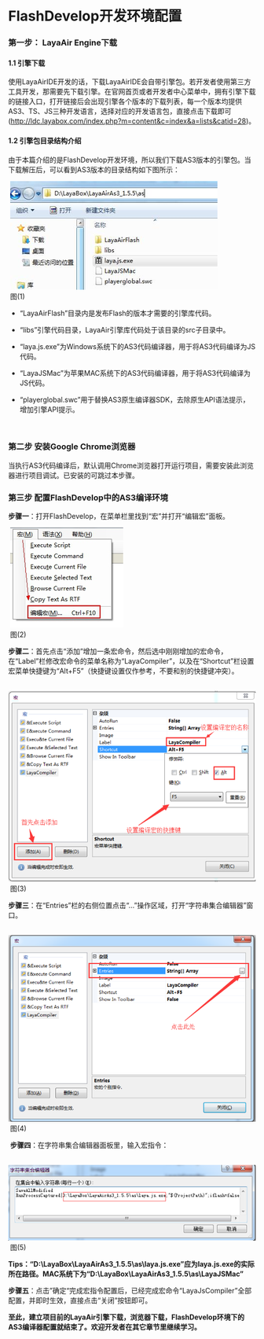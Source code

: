 # FlashDevelop开发环境配置

### **第一步： LayaAir Engine下载**

#### 1.1 引擎下载

​     使用LayaAirIDE开发的话，下载LayaAirIDE会自带引擎包。若开发者使用第三方工具开发，那需要先下载引擎。在官网首页或者开发者中心菜单中，拥有引擎下载的链接入口，打开链接后会出现引擎各个版本的下载列表，每一个版本均提供AS3、TS、JS三种开发语言，选择对应的开发语言包，直接点击下载即可(http://ldc.layabox.com/index.php?m=content&c=index&a=lists&catid=28)。 

####  1.2 引擎包目录结构介绍 

由于本篇介绍的是FlashDevelop开发环境，所以我们下载AS3版本的引擎包。当下载解压后，可以看到AS3版本的目录结构如下图所示：

​    ![图片1.jpg](img/1.png)<br/>
​  图(1)

- “LayaAirFlash”目录内是发布Flash的版本才需要的引擎库代码。

- “libs”引擎代码目录，LayaAir引擎库代码处于该目录的src子目录中。

- “laya.js.exe”为Windows系统下的AS3代码编译器，用于将AS3代码编译为JS代码。

- “LayaJSMac”为苹果MAC系统下的AS3代码编译器，用于将AS3代码编译为JS代码。

- “playerglobal.swc”用于替换AS3原生编译器SDK，去除原生API语法提示，增加引擎API提示。 

  ​



### **第二步 安装Google Chrome浏览器**

​    当执行AS3代码编译后，默认调用Chrome浏览器打开运行项目，需要安装此浏览器进行项目调试。已安装的可跳过本步骤。

 



### **第三步 配置FlashDevelop中的AS3编译环境**

​    **步骤一**：打开FlashDevelop，在菜单栏里找到“宏”并打开“编辑宏”面板。

​    ![blob.png](img/2.png)<br/>
​  图(2)

​    **步骤二**：首先点击“添加”增加一条宏命令，然后选中刚刚增加的宏命令，在“Label”栏修改宏命令的菜单名称为“LayaCompiler”，以及在“Shortcut”栏设置宏菜单快捷键为“Alt+F5”（快捷键设置仅作参考，不要和别的快捷键冲突）。

​    ![blob.png](img/3.png)<br/>
​  图(3)

​    **步骤三**：在“Entries”栏的右侧位置点击“...”操作区域，打开“字符串集合编辑器”窗口。

​    ![blob.png](img/4.png)<br/>
​  图(4)

​    **步骤四**：在字符串集合编辑器面板里，输入宏指令：

​    ![blob.png](img/5.png)<br/>
​  图(5)

**Tips：“D:\LayaBox\LayaAirAs3_1.5.5\as\laya.js.exe”应为laya.js.exe的实际所在路径。MAC系统下为“D:\LayaBox\LayaAirAs3_1.5.5\as\LayaJSMac”**




​    **步骤五**：点击”确定“完成宏指令配置后，已经完成宏命令“LayaJsCompiler”全部配置，并即时生效，直接点击“关闭”按钮即可。

  

**至此，建立项目前的LayaAir引擎下载，浏览器下载，FlashDevelop环境下的AS3编译器配置就结束了。欢迎开发者在其它章节里继续学习。**

